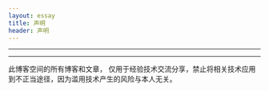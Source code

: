 ```yaml
---
layout: essay
title: 声明
header: 声明
---
```



------------------------------
<hr>

此博客空间的所有博客和文章， 仅用于经验技术交流分享，禁止将相关技术应用到不正当途径，因为滥用技术产生的风险与本人无关。

<br>


<br>



